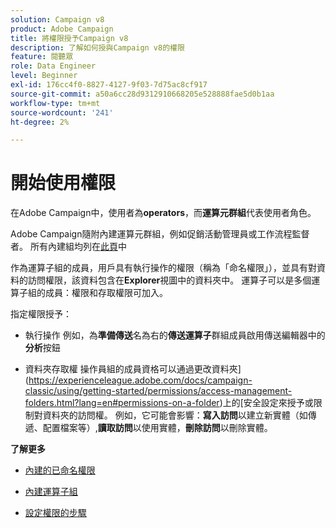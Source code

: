 ```yaml
---
solution: Campaign v8
product: Adobe Campaign
title: 將權限授予Campaign v8
description: 了解如何授與Campaign v8的權限
feature: 閱聽眾
role: Data Engineer
level: Beginner
exl-id: 176cc4f0-8827-4127-9f03-7d75ac8cf917
source-git-commit: a50a6cc28d9312910668205e528888fae5d0b1aa
workflow-type: tm+mt
source-wordcount: '241'
ht-degree: 2%

---
```


# 開始使用權限

在Adobe Campaign中，使用者為&#x200B;**operators**，而&#x200B;**運算元群組**&#x200B;代表使用者角色。

Adobe Campaign隨附內建運算元群組，例如促銷活動管理員或工作流程監督者。 所有內建組均列在[此頁](https://experienceleague.adobe.com/docs/campaign-classic/using/getting-started/permissions/access-management-groups.html?lang=en#default-groups)中

作為運算子組的成員，用戶具有執行操作的權限（稱為「命名權限」），並具有對資料的訪問權限，該資料包含在&#x200B;**Explorer**&#x200B;視圖中的資料夾中。 運算子可以是多個運算子組的成員：權限和存取權限可加入。

指定權限授予：

* 執行操作
例如，為**準備傳送**&#x200B;名為右的&#x200B;**傳送運算子**&#x200B;群組成員啟用傳送編輯器中的&#x200B;**分析**&#x200B;按鈕

* 資料夾存取權
操作員組的成員資格可以通過更改資料夾](https://experienceleague.adobe.com/docs/campaign-classic/using/getting-started/permissions/access-management-folders.html?lang=en#permissions-on-a-folder)上的[安全設定來授予或限制對資料夾的訪問權。 例如，它可能會影響：**寫入訪問**&#x200B;以建立新實體（如傳遞、配置檔案等）,**讀取訪問**&#x200B;以使用實體，**刪除訪問**&#x200B;以刪除實體。

**了解更多**

* [內建的已命名權限](https://experienceleague.adobe.com/docs/campaign-classic/using/getting-started/permissions/access-management-named-rights.html)

* [內建運算子組](https://experienceleague.adobe.com/docs/campaign-classic/using/getting-started/permissions/access-management-groups.html?lang=en#default-groups)

* [設定權限的步驟](https://experienceleague.adobe.com/docs/campaign-classic/using/getting-started/permissions/access-management.html)
